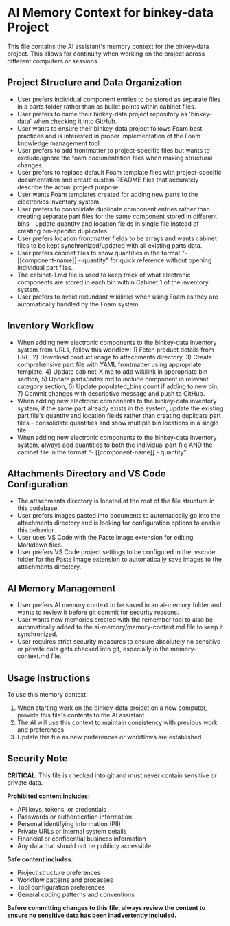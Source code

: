 # AI Memory Context for binkey-data Project

This file contains the AI assistant's memory context for the binkey-data project. This allows for continuity when working on the project across different computers or sessions.

## Project Structure and Data Organization

- User prefers individual component entries to be stored as separate files in a parts folder rather than as bullet points within cabinet files.
- User prefers to name their binkey-data project repository as 'binkey-data' when checking it into GitHub.
- User wants to ensure their binkey-data project follows Foam best practices and is interested in proper implementation of the Foam knowledge management tool.
- User prefers to add frontmatter to project-specific files but wants to exclude/ignore the foam documentation files when making structural changes.
- User prefers to replace default Foam template files with project-specific documentation and create custom README files that accurately describe the actual project purpose.
- User wants Foam templates created for adding new parts to the electronics inventory system.
- User prefers to consolidate duplicate component entries rather than creating separate part files for the same component stored in different bins - update quantity and location fields in single file instead of creating bin-specific duplicates.
- User prefers location frontmatter fields to be arrays and wants cabinet files to be kept synchronized/updated with all existing parts data.
- User prefers cabinet files to show quantities in the format "- [[component-name]] - quantity" for quick reference without opening individual part files.
- The cabinet-1.md file is used to keep track of what electronic components are stored in each bin within Cabinet 1 of the inventory system.
- User prefers to avoid redundant wikilinks when using Foam as they are automatically handled by the Foam system.

## Inventory Workflow

- When adding new electronic components to the binkey-data inventory system from URLs, follow this workflow: 1) Fetch product details from URL, 2) Download product image to attachments directory, 3) Create comprehensive part file with YAML frontmatter using appropriate template, 4) Update cabinet-X.md to add wikilink in appropriate bin section, 5) Update parts/index.md to include component in relevant category section, 6) Update populated_bins count if adding to new bin, 7) Commit changes with descriptive message and push to GitHub.
- When adding new electronic components to the binkey-data inventory system, if the same part already exists in the system, update the existing part file's quantity and location fields rather than creating duplicate part files - consolidate quantities and show multiple bin locations in a single file.
- When adding new electronic components to the binkey-data inventory system, always add quantities to both the individual part file AND the cabinet file in the format "- [[component-name]] - quantity".

## Attachments Directory and VS Code Configuration

- The attachments directory is located at the root of the file structure in this codebase.
- User prefers images pasted into documents to automatically go into the attachments directory and is looking for configuration options to enable this behavior.
- User uses VS Code with the Paste Image extension for editing Markdown files.
- User prefers VS Code project settings to be configured in the .vscode folder for the Paste Image extension to automatically save images to the attachments directory.

## AI Memory Management

- User prefers AI memory context to be saved in an ai-memory folder and wants to review it before git commit for security reasons.
- User wants new memories created with the remember tool to also be automatically added to the ai-memory/memory-context.md file to keep it synchronized.
- User requires strict security measures to ensure absolutely no sensitive or private data gets checked into git, especially in the memory-context.md file.

## Usage Instructions

To use this memory context:

1. When starting work on the binkey-data project on a new computer, provide this file's contents to the AI assistant
2. The AI will use this context to maintain consistency with previous work and preferences
3. Update this file as new preferences or workflows are established

## Security Note

**CRITICAL**: This file is checked into git and must never contain sensitive or private data.

**Prohibited content includes:**

- API keys, tokens, or credentials
- Passwords or authentication information
- Personal identifying information (PII)
- Private URLs or internal system details
- Financial or confidential business information
- Any data that should not be publicly accessible

**Safe content includes:**

- Project structure preferences
- Workflow patterns and processes
- Tool configuration preferences
- General coding patterns and conventions

**Before committing changes to this file, always review the content to ensure no sensitive data has been inadvertently included.**
